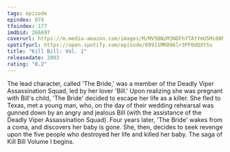 ```yaml
---
tags: episode
epindex: 074
tfoindex: 177
imdbid: 266697
coverurl: https://m.media-amazon.com/images/M/MV5BNzM3NDFhYTAtYmU5Mi00NGRmLTljYjgtMDkyODQ4MjNkMGY2XkEyXkFqcGdeQXVyNzkwMjQ5NzM@._V1_SX202_CR0,0,202,300_.jpg
spotifyurl: https://open.spotify.com/episode/69911MR806lr3PF0dQXtSv
title: "Kill Bill: Vol. 1"
releasedate: 2003
rating: "8.2"
---
```


The lead character, called 'The Bride,' was a member of the Deadly Viper Assassination Squad, led by her lover 'Bill.' Upon realizing she was pregnant with Bill's child, 'The Bride' decided to escape her life as a killer. She fled to Texas, met a young man, who, on the day of their wedding rehearsal was gunned down by an angry and jealous Bill (with the assistance of the Deadly Viper Assassination Squad). Four years later, 'The Bride' wakes from a coma, and discovers her baby is gone. She, then, decides to seek revenge upon the five people who destroyed her life and killed her baby. The saga of Kill Bill Volume I begins.